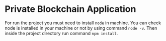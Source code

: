 # Private Blockchain Application

For run the project you must need to install `node` in machine.
You can check node is installed in your machine or not by using command `node -v`.
Then inside the project directory run command `npm install`.
